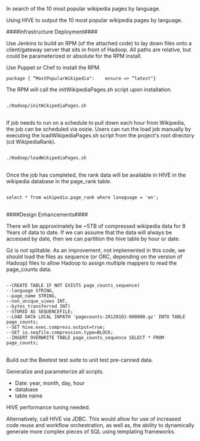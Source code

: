 In search of the 10 most popular wikipedia pages by language.

Using HIVE to output the 10 most popular wikipedia pages by language.

####Infrastructure Deployment####

Use Jenkins to build an RPM (of the attached code) to lay down files onto a client/gateway server that sits in front of Hadoop.  All paths are relative, but could be parameterized or absolute for the RPM install.

Use Puppet or Chef to install the RPM.
<pre><code>package { “MostPopularWikipedia":    ensure => “latest"}</code></pre>

The RPM will call the initWikipediaPages.sh script upon installation.
<pre>
<code>
./Hadoop/initWikipediaPages.sh
</code>
</pre>

If job needs to run on a schedule to pull down each hour from Wikipedia, the job can be scheduled via oozie.
Users can run the load job manually by executing the loadWikipediaPages.sh script from the project's root directory (cd WikipediaRank). 

<pre>
<code>
./Hadoop/loadWikipediaPages.sh
</code>
</pre>

Once the job has completed, the rank data will be available in HIVE in the wikipedia database in the page_rank table.

<pre>
<code>
select * from wikipedia.page_rank where lanaguage = 'en';
</code>
</pre>

####Design Enhancements####

There will be approximately be ~5TB of compressed wikipedia data for 8 Years of data to date.  If we can assume that the data will always be accessed by date, then we can partition the hive table by hour or date.

Gz is _not_ splitable. As an improvement, not implemented in this code, we should load the files as sequence (or ORC, depending on the version of Hadoop) files to allow Hadoop to assign multiple mappers to read the page_counts data.
<pre>
<code>
--CREATE TABLE IF NOT EXISTS page_counts_sequence(
--language STRING,
--page_name STRING,
--non_unique_views INT,
--bytes_transferred INT)
--STORED AS SEQUENCEFILE;
--LOAD DATA LOCAL INPATH 'pagecounts-20120101-000000.gz' INTO TABLE page_counts;
--SET hive.exec.compress.output=true;
--SET io.seqfile.compression.type=BLOCK;
--INSERT OVERWRITE TABLE page_counts_sequence SELECT * FROM page_counts;
</code>
</pre>

Build out the Beetest test suite to unit test pre-canned data.

Generalize and parameterize all scripts.
* Date: year, month, day, hour
* database
* table name

HIVE performance tuning needed.

Alternatively, call HIVE via JDBC.  This would allow for use of increased code reuse and workflow orchestration, as well as, the ability to dynamically generate more complex pieces of SQL using templating frameworks.

